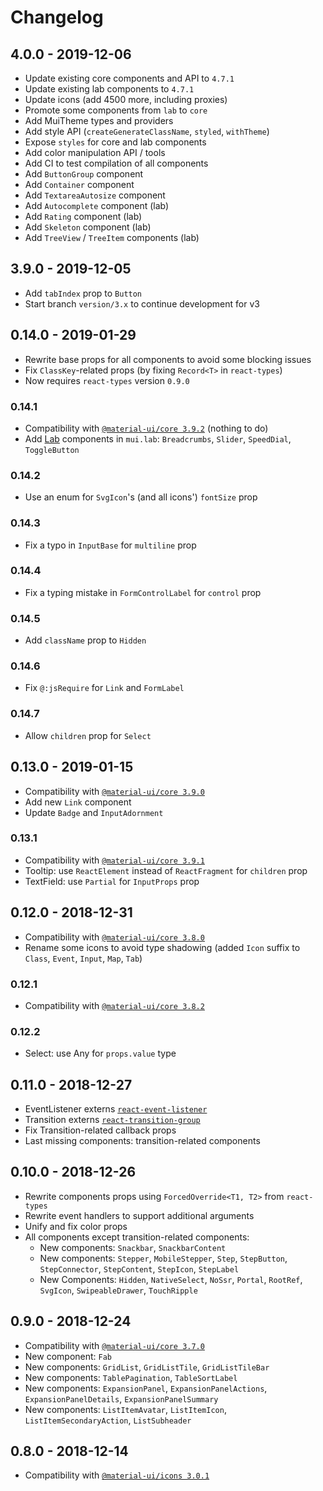 # Changelog

## 4.0.0 - 2019-12-06

* Update existing core components and API to `4.7.1`
* Update existing lab components to `4.7.1`
* Update icons (add 4500 more, including proxies)
* Promote some components from `lab` to `core`
* Add MuiTheme types and providers
* Add style API (`createGenerateClassName`, `styled`, `withTheme`)
* Expose `styles` for core and lab components
* Add color manipulation API / tools
* Add CI to test compilation of all components
* Add `ButtonGroup` component
* Add `Container` component
* Add `TextareaAutosize` component
* Add `Autocomplete` component (lab)
* Add `Rating` component (lab)
* Add `Skeleton` component (lab)
* Add `TreeView` / `TreeItem` components (lab)

## 3.9.0 - 2019-12-05

* Add `tabIndex` prop to `Button`
* Start branch `version/3.x` to continue development for v3

## 0.14.0 - 2019-01-29

* Rewrite base props for all components to avoid some blocking issues
* Fix `ClassKey`-related props (by fixing `Record<T>` in `react-types`)
* Now requires `react-types` version `0.9.0`

### 0.14.1

* Compatibility with [`@material-ui/core 3.9.2`](https://v3-9-2.material-ui.com/versions/) (nothing to do)
* Add [Lab](https://material-ui.com/lab/about/) components in `mui.lab`: `Breadcrumbs`, `Slider`, `SpeedDial`, `ToggleButton`

### 0.14.2

* Use an enum for `SvgIcon`'s (and all icons') `fontSize` prop

### 0.14.3

* Fix a typo in `InputBase` for `multiline` prop

### 0.14.4

* Fix a typing mistake in `FormControlLabel` for `control` prop

### 0.14.5

* Add `className` prop to `Hidden`

### 0.14.6

* Fix `@:jsRequire` for `Link` and `FormLabel`

### 0.14.7

* Allow `children` prop for `Select`

## 0.13.0 - 2019-01-15

* Compatibility with [`@material-ui/core 3.9.0`](https://v3-9-0.material-ui.com/versions/)
* Add new `Link` component
* Update `Badge` and `InputAdornment`

### 0.13.1

* Compatibility with [`@material-ui/core 3.9.1`](https://v3-9-1.material-ui.com/versions/)
* Tooltip: use `ReactElement` instead of `ReactFragment` for `children` prop
* TextField: use `Partial` for `InputProps` prop

## 0.12.0 - 2018-12-31

* Compatibility with [`@material-ui/core 3.8.0`](https://v3-8-0.material-ui.com/versions/)
* Rename some icons to avoid type shadowing (added `Icon` suffix to `Class`, `Event`, `Input`, `Map`, `Tab`)

### 0.12.1

* Compatibility with [`@material-ui/core 3.8.2`](https://v3-8-2.material-ui.com/versions/)

### 0.12.2

* Select: use Any for `props.value` type

## 0.11.0 - 2018-12-27

* EventListener externs [`react-event-listener`](https://github.com/kLabz/haxe-react-event-listener)
* Transition externs [`react-transition-group`](https://github.com/kLabz/haxe-react-transition-group)
* Fix Transition-related callback props
* Last missing components: transition-related components

## 0.10.0 - 2018-12-26

* Rewrite components props using `ForcedOverride<T1, T2>` from `react-types`
* Rewrite event handlers to support additional arguments
* Unify and fix color props
* All components except transition-related components:
  * New components: `Snackbar`, `SnackbarContent`
  * New components: `Stepper`, `MobileStepper`, `Step`, `StepButton`, `StepConnector`, `StepContent`, `StepIcon`, `StepLabel`
  * New Components: `Hidden`, `NativeSelect`, `NoSsr`, `Portal`, `RootRef`, `SvgIcon`, `SwipeableDrawer`, `TouchRipple`

## 0.9.0 - 2018-12-24

* Compatibility with [`@material-ui/core 3.7.0`](https://v3-7-0.material-ui.com/versions/)
* New component: `Fab`
* New components: `GridList`, `GridListTile`, `GridListTileBar`
* New components: `TablePagination`, `TableSortLabel`
* New components: `ExpansionPanel`, `ExpansionPanelActions`, `ExpansionPanelDetails`, `ExpansionPanelSummary`
* New components: `ListItemAvatar`, `ListItemIcon`, `ListItemSecondaryAction`, `ListSubheader`

## 0.8.0 - 2018-12-14

* Compatibility with [`@material-ui/icons 3.0.1`](https://material.io/tools/icons/)
